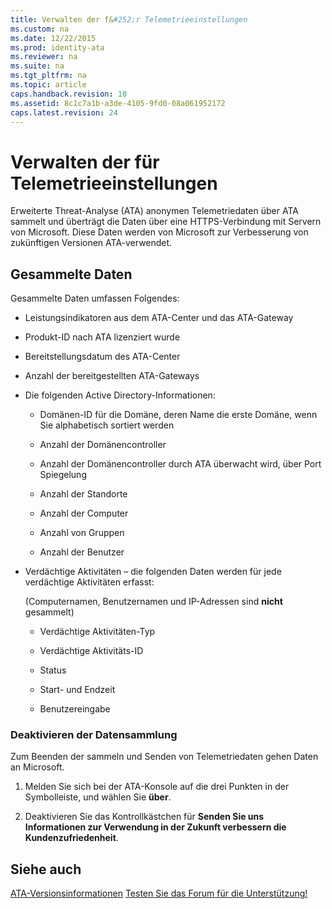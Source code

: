 ```yaml
---
title: Verwalten der f&#252;r Telemetrieeinstellungen
ms.custom: na
ms.date: 12/22/2015
ms.prod: identity-ata
ms.reviewer: na
ms.suite: na
ms.tgt_pltfrm: na
ms.topic: article
caps.handback.revision: 10
ms.assetid: 8c1c7a1b-a3de-4105-9fd0-08a061952172
caps.latest.revision: 24
---
```

# Verwalten der f&#252;r Telemetrieeinstellungen
Erweiterte Threat-Analyse (ATA) anonymen Telemetriedaten über ATA sammelt und überträgt die Daten über eine HTTPS-Verbindung mit Servern von Microsoft. Diese Daten werden von Microsoft zur Verbesserung von zukünftigen Versionen ATA-verwendet.


## Gesammelte Daten

Gesammelte Daten umfassen Folgendes:


- Leistungsindikatoren aus dem ATA-Center und das ATA-Gateway

- Produkt-ID nach ATA lizenziert wurde

- Bereitstellungsdatum des ATA-Center

- Anzahl der bereitgestellten ATA-Gateways

- Die folgenden Active Directory-Informationen:
    
    - Domänen-ID für die Domäne, deren Name die erste Domäne, wenn Sie alphabetisch sortiert werden

    - Anzahl der Domänencontroller

    - Anzahl der Domänencontroller durch ATA überwacht wird, über Port Spiegelung

    - Anzahl der Standorte

    - Anzahl der Computer

    - Anzahl von Gruppen

    - Anzahl der Benutzer

- Verdächtige Aktivitäten – die folgenden Daten werden für jede verdächtige Aktivitäten erfasst:

    (Computernamen, Benutzernamen und IP-Adressen sind **nicht** gesammelt)
    
    - Verdächtige Aktivitäten-Typ

    - Verdächtige Aktivitäts-ID

    - Status

    - Start- und Endzeit

    - Benutzereingabe


### Deaktivieren der Datensammlung

Zum Beenden der sammeln und Senden von Telemetriedaten gehen Daten an Microsoft.


1. Melden Sie sich bei der ATA-Konsole auf die drei Punkten in der Symbolleiste, und wählen Sie **über**.

2. Deaktivieren Sie das Kontrollkästchen für **Senden Sie uns Informationen zur Verwendung in der Zukunft verbessern die Kundenzufriedenheit**.


## Siehe auch

[ATA-Versionsinformationen](/Topic/ATA+Release+Notes.md)
[Testen Sie das Forum für die Unterstützung!](https://social.technet.microsoft.com/Forums/security/en-US/home?forum=mata)





